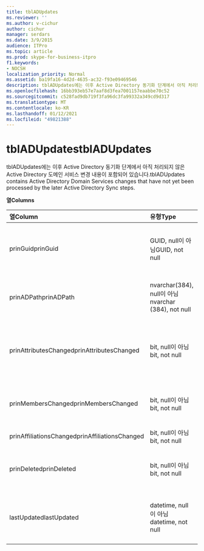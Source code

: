 ```yaml
---
title: tblADUpdates
ms.reviewer: ''
ms.author: v-cichur
author: cichur
manager: serdars
ms.date: 3/9/2015
audience: ITPro
ms.topic: article
ms.prod: skype-for-business-itpro
f1.keywords:
- NOCSH
localization_priority: Normal
ms.assetid: ba19fa16-4d2d-4635-ac32-f93e09469546
description: tblADUpdates에는 이후 Active Directory 동기화 단계에서 아직 처리되지 않은 Active Directory 도메인 서비스 변경 내용이 포함되어 있습니다.
ms.openlocfilehash: 16bb393eb57e7aaf8d3fea7001157eaabbe70c52
ms.sourcegitcommit: c528fad9db719f3fa96dc3fa99332a349cd9d317
ms.translationtype: MT
ms.contentlocale: ko-KR
ms.lasthandoff: 01/12/2021
ms.locfileid: "49821388"
---
```

# <a name="tbladupdates"></a><span data-ttu-id="7a2fb-103">tblADUpdates</span><span class="sxs-lookup"><span data-stu-id="7a2fb-103">tblADUpdates</span></span>
 
<span data-ttu-id="7a2fb-104">tblADUpdates에는 이후 Active Directory 동기화 단계에서 아직 처리되지 않은 Active Directory 도메인 서비스 변경 내용이 포함되어 있습니다.</span><span class="sxs-lookup"><span data-stu-id="7a2fb-104">tblADUpdates contains Active Directory Domain Services changes that have not yet been processed by the later Active Directory Sync steps.</span></span>
  
<span data-ttu-id="7a2fb-105">**열**</span><span class="sxs-lookup"><span data-stu-id="7a2fb-105">**Columns**</span></span>

|<span data-ttu-id="7a2fb-106">**열**</span><span class="sxs-lookup"><span data-stu-id="7a2fb-106">**Column**</span></span>|<span data-ttu-id="7a2fb-107">**유형**</span><span class="sxs-lookup"><span data-stu-id="7a2fb-107">**Type**</span></span>|<span data-ttu-id="7a2fb-108">**설명**</span><span class="sxs-lookup"><span data-stu-id="7a2fb-108">**Description**</span></span>|
|:-----|:-----|:-----|
|<span data-ttu-id="7a2fb-109">prinGuid</span><span class="sxs-lookup"><span data-stu-id="7a2fb-109">prinGuid</span></span>  <br/> |<span data-ttu-id="7a2fb-110">GUID, null이 아님</span><span class="sxs-lookup"><span data-stu-id="7a2fb-110">GUID, not null</span></span>  <br/> |<span data-ttu-id="7a2fb-111">변경된 개체의 사용자 GUID입니다.</span><span class="sxs-lookup"><span data-stu-id="7a2fb-111">Principal GUID of the object that changed.</span></span>  <br/> |
|<span data-ttu-id="7a2fb-112">prinADPath</span><span class="sxs-lookup"><span data-stu-id="7a2fb-112">prinADPath</span></span>  <br/> |<span data-ttu-id="7a2fb-113">nvarchar(384), null이 아님</span><span class="sxs-lookup"><span data-stu-id="7a2fb-113">nvarchar (384), not null</span></span>  <br/> |<span data-ttu-id="7a2fb-114">개체의 고유 이름입니다.</span><span class="sxs-lookup"><span data-stu-id="7a2fb-114">Distinguished name of the object.</span></span>  <br/> |
|<span data-ttu-id="7a2fb-115">prinAttributesChanged</span><span class="sxs-lookup"><span data-stu-id="7a2fb-115">prinAttributesChanged</span></span>  <br/> |<span data-ttu-id="7a2fb-116">bit, null이 아님</span><span class="sxs-lookup"><span data-stu-id="7a2fb-116">bit, not null</span></span>  <br/> |<span data-ttu-id="7a2fb-117">개체의 특성이 하나 이상 변경된 경우 True입니다.</span><span class="sxs-lookup"><span data-stu-id="7a2fb-117">True if at least one attribute of the object changed.</span></span>  <br/> |
|<span data-ttu-id="7a2fb-118">prinMembersChanged</span><span class="sxs-lookup"><span data-stu-id="7a2fb-118">prinMembersChanged</span></span>  <br/> |<span data-ttu-id="7a2fb-119">bit, null이 아님</span><span class="sxs-lookup"><span data-stu-id="7a2fb-119">bit, not null</span></span>  <br/> |<span data-ttu-id="7a2fb-120">구성원 자격이 변경된 경우 True입니다.</span><span class="sxs-lookup"><span data-stu-id="7a2fb-120">True if the membership changed.</span></span>  <br/> |
|<span data-ttu-id="7a2fb-121">prinAffiliationsChanged</span><span class="sxs-lookup"><span data-stu-id="7a2fb-121">prinAffiliationsChanged</span></span>  <br/> |<span data-ttu-id="7a2fb-122">bit, null이 아님</span><span class="sxs-lookup"><span data-stu-id="7a2fb-122">bit, not null</span></span>  <br/> |<span data-ttu-id="7a2fb-123">사용되지 않습니다.</span><span class="sxs-lookup"><span data-stu-id="7a2fb-123">Not used.</span></span>  <br/> |
|<span data-ttu-id="7a2fb-124">prinDeleted</span><span class="sxs-lookup"><span data-stu-id="7a2fb-124">prinDeleted</span></span>  <br/> |<span data-ttu-id="7a2fb-125">bit, null이 아님</span><span class="sxs-lookup"><span data-stu-id="7a2fb-125">bit, not null</span></span>  <br/> |<span data-ttu-id="7a2fb-126">개체가 삭제된 경우 True입니다.</span><span class="sxs-lookup"><span data-stu-id="7a2fb-126">True if the object was deleted.</span></span>  <br/> |
|<span data-ttu-id="7a2fb-127">lastUpdated</span><span class="sxs-lookup"><span data-stu-id="7a2fb-127">lastUpdated</span></span>  <br/> |<span data-ttu-id="7a2fb-128">datetime, null이 아님</span><span class="sxs-lookup"><span data-stu-id="7a2fb-128">datetime, not null</span></span>  <br/> |<span data-ttu-id="7a2fb-129">행이 삽입되었을 때의 타임스탬프입니다.</span><span class="sxs-lookup"><span data-stu-id="7a2fb-129">Time stamp of when the row was inserted.</span></span>  <br/> |
   

